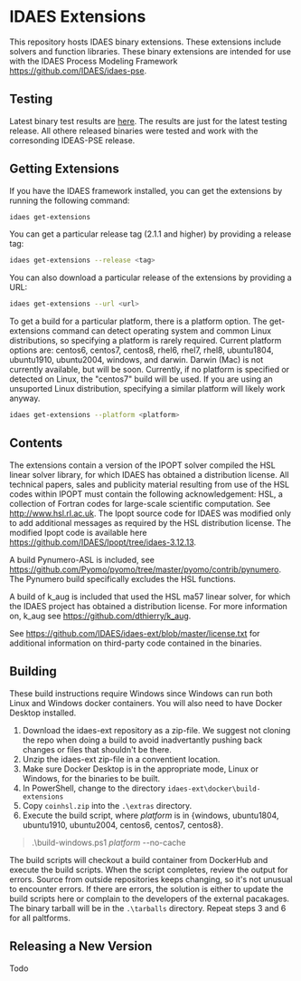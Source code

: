 # IDAES Extensions

This repository hosts IDAES binary extensions.  These extensions include solvers and function libraries.  These binary extensions are intended for use with the IDAES Process Modeling Framework https://github.com/IDAES/idaes-pse.

## Testing

Latest binary test results are [here](test_status.md). The results are just for the latest testing release.  All othere released binaries were tested and work with the corresonding IDEAS-PSE release.

## Getting Extensions

If you have the IDAES framework installed, you can get the extensions by running the following command:

```sh
idaes get-extensions
```

You can get a particular release tag (2.1.1 and higher) by providing a release tag:

```sh
idaes get-extensions --release <tag>
```

You can also download a particular release of the extensions by providing a URL:

```sh
idaes get-extensions --url <url>
```

To get a build for a particular platform, there is a platform option. The get-extensions command can detect operating system and common Linux distributions, so specifying a platform is rarely required. Current platform options are: centos6, centos7, centos8, rhel6, rhel7, rhel8, ubuntu1804, ubuntu1910, ubuntu2004, windows, and darwin. Darwin (Mac) is not currently available, but will be soon.  Currently, if no platform is specified or detected on Linux, the "centos7" build will be used. If you are using an unsuported Linux distribution, specifying a similar platform will likely work anyway.

```sh
idaes get-extensions --platform <platform>
```

## Contents

The extensions contain a version of the IPOPT solver compiled the HSL linear solver library, for which IDAES has obtained
a distribution license. All technical papers, sales and publicity material resulting from use of the HSL codes within IPOPT
must contain the following acknowledgement: HSL, a collection of Fortran codes for large-scale scientific computation. See http://www.hsl.rl.ac.uk. The Ipopt source code for IDAES was modified only to add additional messages as required by the HSL
distribution license.  The modified Ipopt code is available here https://github.com/IDAES/Ipopt/tree/idaes-3.12.13.

A build Pynumero-ASL is included, see https://github.com/Pyomo/pyomo/tree/master/pyomo/contrib/pynumero.  The Pynumero build specifically excludes the HSL functions.

A build of k\_aug is included that used the HSL ma57 linear solver, for which the IDAES project has obtained a distribution license.  For more information on, k\_aug see https://github.com/dthierry/k_aug.   

See https://github.com/IDAES/idaes-ext/blob/master/license.txt for additional information on third-party code contained
in the binaries.

## Building

These build instructions require Windows since Windows can run both Linux and Windows docker containers.  You will also need to have Docker Desktop installed.

1) Download the idaes-ext repository as a zip-file.  We suggest not cloning the repo when doing a build to avoid inadvertantly pushing back changes or files that shouldn't be there.
2) Unzip the idaes-ext zip-file in a conventient location.
3) Make sure Docker Desktop is in the appropriate mode, Linux or Windows, for the binaries to be built.
4) In PowerShell, change to the directory ```idaes-ext\docker\build-extensions```
5) Copy ```coinhsl.zip``` into the ```.\extras``` directory.
6) Execute the build script, where *platform* is in {windows, ubuntu1804, ubuntu1910, ubuntu2004, centos6, centos7, centos8}.
  > .\build-windows.ps1 *platform* --no-cache
  
The build scripts will checkout a build container from DockerHub and execute the build scripts.  When the script completes, review the output for errors.  Source from outside repositories keeps changing, so it's not unusual to encounter errors. If there are errors, the solution is either to update the build scripts here or complain to the developers of the external pacakages. The binary tarball will be in the ```.\tarballs``` directory.  Repeat steps 3 and 6 for all paltforms.

## Releasing a New Version

Todo
